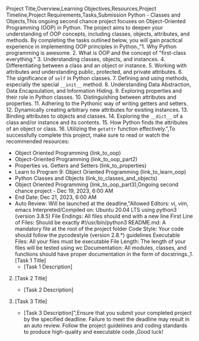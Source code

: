 Project Title,Overview,Learning Objectives,Resources,Project Timeline,Project Requirements,Tasks,Submission
Python - Classes and Objects,This ongoing second chance project focuses on Object-Oriented Programming (OOP) in Python. The project aims to deepen your understanding of OOP concepts, including classes, objects, attributes, and methods. By completing the tasks outlined below, you will gain practical experience in implementing OOP principles in Python.,"1. Why Python programming is awesome.
2. What is OOP and the concept of "first-class everything."
3. Understanding classes, objects, and instances.
4. Differentiating between a class and an object or instance.
5. Working with attributes and understanding public, protected, and private attributes.
6. The significance of `self` in Python classes.
7. Defining and using methods, especially the special `__init__` method.
8. Understanding Data Abstraction, Data Encapsulation, and Information Hiding.
9. Exploring properties and their role in Python classes.
10. Distinguishing between attributes and properties.
11. Adhering to the Pythonic way of writing getters and setters.
12. Dynamically creating arbitrary new attributes for existing instances.
13. Binding attributes to objects and classes.
14. Exploring the `__dict__` of a class and/or instance and its contents.
15. How Python finds the attributes of an object or class.
16. Utilizing the `getattr` function effectively.",To successfully complete this project, make sure to read or watch the recommended resources:

- Object Oriented Programming (link_to_oop)
- Object-Oriented Programming (link_to_oop_part2)
- Properties vs. Getters and Setters (link_to_properties)
- Learn to Program 9: Object Oriented Programming (link_to_learn_oop)
- Python Classes and Objects (link_to_classes_and_objects)
- Object Oriented Programming (link_to_oop_part3),Ongoing second chance project - Dec 19, 2023, 6:00 AM
- End Date: Dec 21, 2023, 6:00 AM
- Auto Review: Will be launched at the deadline,"Allowed Editors: vi, vim, emacs
Interpreted/Compiled on: Ubuntu 20.04 LTS using python3 (version 3.8.5)
File Endings: All files should end with a new line
First Line of Files: Should be exactly #!/usr/bin/python3
README.md: A mandatory file at the root of the project folder
Code Style: Your code should follow the pycodestyle (version 2.8.*) guidelines
Executable Files: All your files must be executable
File Length: The length of your files will be tested using wc
Documentation: All modules, classes, and functions should have proper documentation in the form of docstrings.,1. [Task 1 Title]
   - [Task 1 Description]

2. [Task 2 Title]
   - [Task 2 Description]

3. [Task 3 Title]
   - [Task 3 Description]",Ensure that you submit your completed project by the specified deadline. Failure to meet the deadline may result in an auto review. Follow the project guidelines and coding standards to produce high-quality and executable code.,Good luck!

